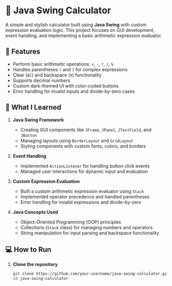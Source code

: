 # 🧮 Java Swing Calculator

A simple and stylish calculator built using **Java Swing** with custom expression evaluation logic. This project focuses on GUI development, event handling, and implementing a basic arithmetic expression evaluator.

## 🚀 Features

- Perform basic arithmetic operations: `+`, `-`, `*`, `/`, `%`
- Handles parentheses `(` and `)` for complex expressions
- Clear (`AC`) and backspace (`X`) functionality
- Supports decimal numbers
- Custom dark-themed UI with color-coded buttons
- Error handling for invalid inputs and divide-by-zero cases

## 🎯 What I Learned

1. **Java Swing Framework**  
   - Creating GUI components like `JFrame`, `JPanel`, `JTextField`, and `JButton`  
   - Managing layouts using `BorderLayout` and `GridLayout`  
   - Styling components with custom fonts, colors, and borders  

2. **Event Handling**  
   - Implemented `ActionListener` for handling button click events  
   - Managed user interactions for dynamic input and evaluation  

3. **Custom Expression Evaluation**  
   - Built a custom arithmetic expression evaluator using `Stack`  
   - Implemented operator precedence and handled parentheses  
   - Error handling for invalid expressions and divide-by-zero  

4. **Java Concepts Used**  
   - Object-Oriented Programming (OOP) principles  
   - Collections (`Stack` class) for managing numbers and operators  
   - String manipulation for input parsing and backspace functionality  

## 💻 How to Run

1. **Clone the repository**  
   ```bash
   git clone https://github.com/your-username/java-swing-calculator.git
   cd java-swing-calculator
